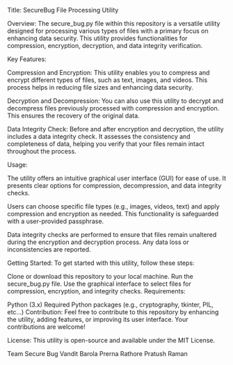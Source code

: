 Title: SecureBug File Processing Utility

Overview: The secure_bug.py file within this repository is a versatile utility designed for processing various types of files with a primary focus on enhancing data security. This utility provides functionalities for compression, encryption, decryption, and data integrity verification.

Key Features:

Compression and Encryption: This utility enables you to compress and encrypt different types of files, such as text, images, and videos. This process helps in reducing file sizes and enhancing data security.

Decryption and Decompression: You can also use this utility to decrypt and decompress files previously processed with compression and encryption. This ensures the recovery of the original data.

Data Integrity Check: Before and after encryption and decryption, the utility includes a data integrity check. It assesses the consistency and completeness of data, helping you verify that your files remain intact throughout the process.

Usage:

The utility offers an intuitive graphical user interface (GUI) for ease of use. It presents clear options for compression, decompression, and data integrity checks.

Users can choose specific file types (e.g., images, videos, text) and apply compression and encryption as needed. This functionality is safeguarded with a user-provided passphrase.

Data integrity checks are performed to ensure that files remain unaltered during the encryption and decryption process. Any data loss or inconsistencies are reported.

Getting Started: To get started with this utility, follow these steps:

Clone or download this repository to your local machine.
Run the secure_bug.py file.
Use the graphical interface to select files for compression, encryption, and integrity checks.
Requirements:

Python (3.x)
Required Python packages (e.g., cryptography, tkinter, PIL, etc...)
Contribution: Feel free to contribute to this repository by enhancing the utility, adding features, or improving its user interface. Your contributions are welcome!

License: This utility is open-source and available under the MIT License.

Team Secure Bug Vandit Barola Prerna Rathore Pratush Raman
